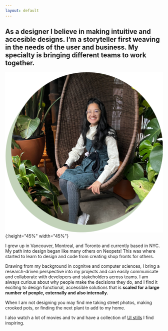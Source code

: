 ```yaml
---
layout: default
---
```


## As a designer I believe in making intuitive and accesible designs. I’m a storyteller first weaving in the needs of the user and business. **My specialty is bringing different teams to work together.**

![ice breakers](/images/plantdp.png){:height="45%" width="45%"}

I grew up in Vancouver, Montreal, and Toronto and currently based in NYC. My path into design began like many others on Neopets! This was where started to learn to design and code from creating shop fronts for others.

Drawing from my background in cognitve and computer sciences, I bring a research-driven perspective into my projects and can easily communicate and collaborate with developers and stakeholders across teams. I am always curious about why people make the decisions they do, and I find it exciting to design functional, accessible solutions that is **scaled for a large number of people, externally and also internally.**

When I am not designing you may find me taking street photos, making crooked pots, or finding the next plant to add to my home.

I also watch a lot of movies and tv and have a collection of [UI stills](https://www.are.na/anna-nguyen-0rkqu6uzk-q/user-interfaces-in-film-and-tv) I find inspiring.